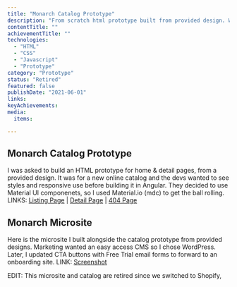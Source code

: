 ```yaml
---
title: "Monarch Catalog Prototype"
description: "From scratch html prototype built from provided design. Working interactions and fluid responsive provided for devs. Catalog also partnered with a microsite I built."
contentTitle: ""
achievementTitle: ""
technologies: 
  - "HTML"
  - "CSS"
  - "Javascript" 
  - "Prototype"
category: "Prototype"
status: "Retired"
featured: false
publishDate: "2021-06-01"
links:
keyAchievements:
media:
  items:

---
```


## Monarch Catalog Prototype

I was asked to build an HTML prototype for home & detail pages, from a provided design. It was for a new online catalog and the devs wanted to see styles and responsive use before building it in Angular. They decided to use Material UI componenets, so I used Material.io (mdc) to get the ball rolling.
LINKS: [Listing Page](https://brettsnyder.me/demo/monarch-catalog/course-catalog.html) | [Detail Page](https://brettsnyder.me/demo/monarch-catalog/course-detail.html) | [404 Page](https://brettsnyder.me/demo/monarch-catalog/error-404.html)

## Monarch Microsite

Here is the microsite I built alongside the catalog prototype from provided designs. Marketing wanted an easy access CMS so I chose WordPress. Later, I updated CTA buttons with Free Trial email forms to forward to an onboarding site. 
LINK: [Screenshot](https://brettsnyder.me/demo/monarch-demo.jpg)

EDIT: This microsite and catalog are retired since we switched to Shopify, 




